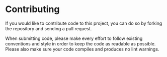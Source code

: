 # Contributing

If you would like to contribute code to this project, you can do so by forking
the repository and sending a pull request.

When submitting code, please make every effort to follow existing conventions
and style in order to keep the code as readable as possible. Please also make
sure your code compiles and produces no lint warnings.

